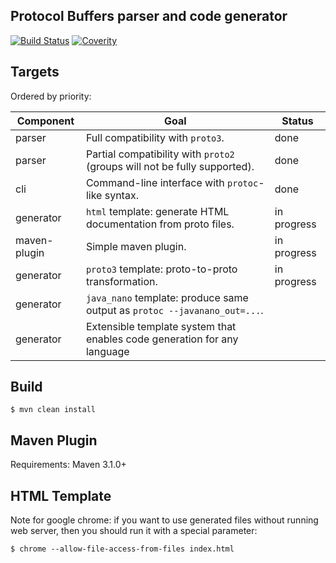 Protocol Buffers parser and code generator
------------------------------------------

[![Build Status](https://travis-ci.org/kshchepanovskyi/protostuff-compiler.svg?branch=master)](https://travis-ci.org/kshchepanovskyi/protostuff-compiler)
[![Coverity](https://scan.coverity.com/projects/5635/badge.svg)](https://scan.coverity.com/projects/5635)

Targets
-------

Ordered by priority:

| Component    | Goal                                                                      | Status      |
|--------------|---------------------------------------------------------------------------|-------------|
| parser       | Full compatibility with `proto3`.                                         | done        |
| parser       | Partial compatibility with `proto2` (groups will not be fully supported). | done        |
| cli          | Command-line interface with `protoc`-like syntax.                         | done        |
| generator    | `html` template: generate HTML documentation from proto files.            | in progress |
| maven-plugin | Simple maven plugin.                                                      | in progress |
| generator    | `proto3` template: proto-to-proto transformation.                         | in progress |
| generator    | `java_nano` template: produce same output as `protoc --javanano_out=...`. |             |
| generator    | Extensible template system that enables code generation for any language  |             |


Build
-----

```
$ mvn clean install
```

Maven Plugin
------------

Requirements: Maven 3.1.0+

HTML Template
-------------

Note for google chrome: if you want to use generated files without running web server,
then you should run it with a special parameter:

```
$ chrome --allow-file-access-from-files index.html
```
